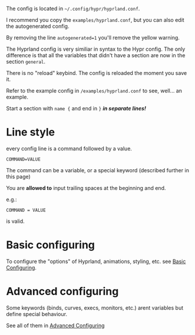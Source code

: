 The config is located in `~/.config/hypr/hyprland.conf`.

I recommend you copy the `examples/hyprland.conf`, but you can also edit the
autogenerated config.

By removing the line `autogenerated=1` you'll remove the yellow warning.

The Hyprland config is very similiar in syntax to the Hypr config. The only
difference is that all the variables that didn't have a section are now in the
section `general`.

There is no "reload" keybind. The config is reloaded the moment you save it.

Refer to the example config in `/examples/hyprland.conf` to see, well... an
example.

Start a section with `name {` and end in `}` ***in separate lines!***

# Line style

every config line is a command followed by a value.

```
COMMAND=VALUE
```

The command can be a variable, or a special keyword (described further in this
page)

You are **allowed to** input trailing spaces at the beginning and end.

e.g.:

```
COMMAND = VALUE
```

is valid.

# Basic configuring

To configure the "options" of Hyprland, animations, styling, etc. see
[Basic Configuring](https://github.com/hyprwm/Hyprland/wiki/Basic-Config).

# Advanced configuring

Some keywords (binds, curves, execs, monitors, etc.) arent variables but define
special behaviour.

See all of them in
[Advanced Configuring](https://github.com/hyprwm/Hyprland/wiki/Advanced-config)
